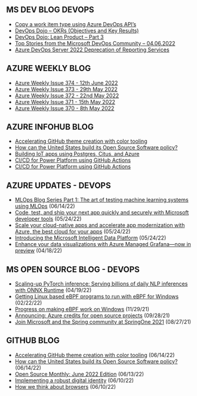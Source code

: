 ## MS DEV BLOG DEVOPS 

<!-- DEVBLOGDEVOPS:START -->
- [Copy a work item type using Azure DevOps API’s](https://devblogs.microsoft.com/devops/copy-a-work-item-type-using-azure-devops-apis-undocumented/)
- [DevOps Dojo – OKRs (Objectives and Key Results)](https://devblogs.microsoft.com/devops/devops-dojo-okrs-objectives-and-key-results/)
- [DevOps Dojo: Lean Product – Part 3](https://devblogs.microsoft.com/devops/devops-dojo-lean-product-part-3/)
- [Top Stories from the Microsoft DevOps Community – 04.06.2022](https://devblogs.microsoft.com/devops/top-stories-from-the-microsoft-devops-community-04-06-2022/)
- [Azure DevOps Server 2022 Deprecation of Reporting Services](https://devblogs.microsoft.com/devops/azure-devops-server-2022-deprecation-of-reporting-services/)
<!-- DEVBLOGDEVOPS:END -->


## AZURE WEEKLY BLOG

<!-- AZUREWEEKLY:START -->
- [Azure Weekly Issue 374 - 12th June 2022](https://azureweekly.info/issue-374.html)
- [Azure Weekly Issue 373 - 29th May 2022](https://azureweekly.info/issue-373.html)
- [Azure Weekly Issue 372 - 22nd May 2022](https://azureweekly.info/issue-372.html)
- [Azure Weekly Issue 371 - 15th May 2022](https://azureweekly.info/issue-371.html)
- [Azure Weekly Issue 370 - 8th May 2022](https://azureweekly.info/issue-370.html)
<!-- AZUREWEEKLY:END -->

## AZURE INFOHUB BLOG 

<!-- AZUREINFOHUB:START -->
- [Accelerating GitHub theme creation with color tooling](https://github.blog/2022-06-14-accelerating-github-theme-creation-with-color-tooling/)
- [How can the United States build its Open Source Software policy?](https://github.blog/2022-06-14-how-can-the-united-states-build-its-open-source-software-policy/)
- [Building IoT apps using Postgres, Citus, and Azure](https://techcommunity.microsoft.com/t5/azure-database-for-postgresql/building-iot-apps-using-postgres-citus-and-azure/ba-p/3501175)
- [CI/CD for Power Platform using GitHub Actions](https://techcommunity.microsoft.com/t5/healthcare-and-life-sciences/ci-cd-for-power-platform-using-github-actions/ba-p/3506293)
- [CI/CD for Power Platform using GitHub Actions](https://techcommunity.microsoft.com/t5/healthcare-and-life-sciences/ci-cd-for-power-platform-using-github-actions/ba-p/3506293)
<!-- AZUREINFOHUB:END -->


## AZURE UPDATES - DEVOPS 

<!-- AZUREUPDATES:START -->

 - [MLOps Blog Series Part 1: The art of testing machine learning systems using MLOps](https://azure.microsoft.com/blog/mlops-blog-series-part-1-the-art-of-testing-machine-learning-systems-using-mlops/) (06/14/22)
 - [Code, test, and ship your next app quickly and securely with Microsoft developer tools](https://azure.microsoft.com/blog/code-test-and-ship-your-next-app-quickly-and-securely-with-microsoft-developer-tools/) (05/24/22)
 - [Scale your cloud-native apps and accelerate app modernization with Azure, the best cloud for your apps](https://azure.microsoft.com/blog/scale-your-cloudnative-apps-and-accelerate-app-modernization-with-azure-the-best-cloud-for-your-apps/) (05/24/22)
 - [Introducing the Microsoft Intelligent Data Platform](https://azure.microsoft.com/blog/introducing-the-microsoft-intelligent-data-platform/) (05/24/22)
 - [Enhance your data visualizations with Azure Managed Grafana—now in preview](https://azure.microsoft.com/blog/enhance-your-data-visualizations-with-azure-managed-grafana-now-in-preview/) (04/18/22)
<!-- AZUREUPDATES:END -->


## MS OPEN SOURCE BLOG - DEVOPS 

<!-- MSOPENSOURCEBLOG:START -->

 - [Scaling-up PyTorch inference: Serving billions of daily NLP inferences with ONNX Runtime](https://cloudblogs.microsoft.com/opensource/2022/04/19/scaling-up-pytorch-inference-serving-billions-of-daily-nlp-inferences-with-onnx-runtime/) (04/19/22)
 - [Getting Linux based eBPF programs to run with eBPF for Windows](https://cloudblogs.microsoft.com/opensource/2022/02/22/getting-linux-based-ebpf-programs-to-run-with-ebpf-for-windows/) (02/22/22)
 - [Progress on making eBPF work on Windows](https://cloudblogs.microsoft.com/opensource/2021/11/29/progress-on-making-ebpf-work-on-windows/) (11/29/21)
 - [Announcing: Azure credits for open source projects](https://cloudblogs.microsoft.com/opensource/2021/09/28/announcing-azure-credits-for-open-source-projects/) (09/28/21)
 - [Join Microsoft and the Spring community at SpringOne 2021](https://cloudblogs.microsoft.com/opensource/2021/08/27/join-microsoft-and-the-spring-community-at-springone-2021/) (08/27/21)
<!-- MSOPENSOURCEBLOG:END -->


## GITHUB BLOG


<!-- GITHUB:START -->

 - [Accelerating GitHub theme creation with color tooling](https://github.blog/2022-06-14-accelerating-github-theme-creation-with-color-tooling/) (06/14/22)
 - [How can the United States build its Open Source Software policy?](https://github.blog/2022-06-14-how-can-the-united-states-build-its-open-source-software-policy/) (06/14/22)
 - [Open Source Monthly: June 2022 Edition](https://github.blog/2022-06-13-open-source-monthly-june-2022-edition/) (06/13/22)
 - [Implementing a robust digital identity](https://github.blog/2022-06-10-implementing-a-robust-digital-identity/) (06/10/22)
 - [How we think about browsers](https://github.blog/2022-06-10-how-we-think-about-browsers/) (06/10/22)
<!-- GITHUB:END -->
